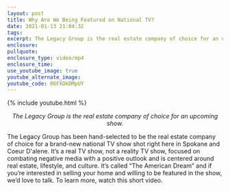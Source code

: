 ```yaml
---
layout: post
title: Why Are We Being Featured on National TV?
date: 2021-01-13 21:04:32
tags:
excerpt: The Legacy Group is the real estate company of choice for an upcoming show.
enclosure:
pullquote:
enclosure_type: video/mp4
enclosure_time:
use_youtube_image: true
youtube_alternate_image:
youtube_code: 06FXOkDMpUY
---
```


{% include youtube.html %}

<p style="text-align: center;"><em>The Legacy Group is the real estate company of choice for an upcoming show.</em></p>

The Legacy Group has been hand-selected to be the real estate company of choice for a brand-new national TV show shot right here in Spokane and Coeur D'alene. It’s a real TV show, not a reality TV show, focused on combating negative media with a positive outlook and is centered around real estate, lifestyle, and culture. It’s called “The American Dream” and if you’re interested in selling your home and willing to be featured in the show, we’d love to talk. To learn more, watch this short video.
